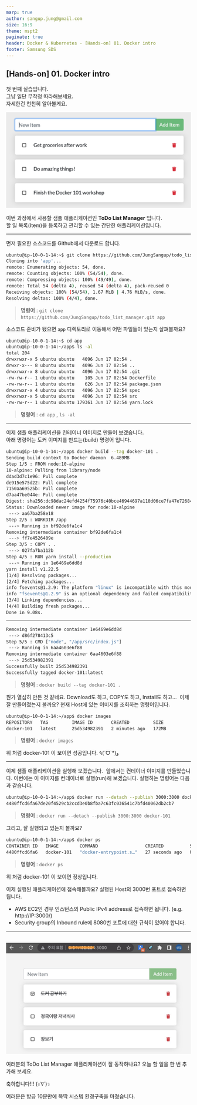 ```yaml
---
marp: true
author: sangup.jung@gmail.com
size: 16:9
theme: mspt2
paginate: true
header: Docker & Kubernetes - [Hands-on] 01. Docker intro
footer: Samsung SDS
---
```


## [Hands-on] 01. Docker intro

첫 번째 실습입니다.  
그냥 일단 무작정 따라해보세요.  
자세한건 천천히 알아볼게요.  

![h:300](./img/todo-list-sample1.png)

이번 과정에서 사용할 샘플 애플리케이션인 **ToDo List Manager** 입니다.  
할 일 목록(Item)을 등록하고 관리할 수 있는 간단한 애플리케이션입니다.

---

먼저 필요한 소스코드를 Github에서 다운로드 합니다.  
```bash
ubuntu@ip-10-0-1-14:~$ git clone https://github.com/JungSangup/todo_list_manager.git app
Cloning into 'app'...
remote: Enumerating objects: 54, done.
remote: Counting objects: 100% (54/54), done.
remote: Compressing objects: 100% (49/49), done.
remote: Total 54 (delta 4), reused 54 (delta 4), pack-reused 0
Receiving objects: 100% (54/54), 1.67 MiB | 4.76 MiB/s, done.
Resolving deltas: 100% (4/4), done.
```
> **명령어** : `git clone https://github.com/JungSangup/todo_list_manager.git app`

소스코드 준비가 됐으면 `app` 디렉토리로 이동해서 어떤 파일들이 있는지 살펴볼까요?
```bash
ubuntu@ip-10-0-1-14:~$ cd app
ubuntu@ip-10-0-1-14:~/app$ ls -al
total 204
drwxrwxr-x 5 ubuntu ubuntu   4096 Jun 17 02:54 .
drwxr-x--- 8 ubuntu ubuntu   4096 Jun 17 02:54 ..
drwxrwxr-x 8 ubuntu ubuntu   4096 Jun 17 02:54 .git
-rw-rw-r-- 1 ubuntu ubuntu    105 Jun 17 02:54 Dockerfile
-rw-rw-r-- 1 ubuntu ubuntu    626 Jun 17 02:54 package.json
drwxrwxr-x 4 ubuntu ubuntu   4096 Jun 17 02:54 spec
drwxrwxr-x 5 ubuntu ubuntu   4096 Jun 17 02:54 src
-rw-rw-r-- 1 ubuntu ubuntu 179361 Jun 17 02:54 yarn.lock
```
> **명령어** : `cd app` , `ls -al`

---

이제 샘플 애플리케이션을 컨테이너 이미지로 만들어 보겠습니다.  
아래 명령어는 도커 이미지를 만드는(build) 명령어 입니다.
```bash
ubuntu@ip-10-0-1-14:~/app$ docker build --tag docker-101 .
Sending build context to Docker daemon  6.489MB
Step 1/5 : FROM node:10-alpine
10-alpine: Pulling from library/node
ddad3d7c1e96: Pull complete
de915e575d22: Pull complete
7150aa69525b: Pull complete
d7aa47be044e: Pull complete
Digest: sha256:dc98dac24efd4254f75976c40bce46944697a110d06ce7fa47e7268470cf2e28
Status: Downloaded newer image for node:10-alpine
 ---> aa67ba258e18
Step 2/5 : WORKDIR /app
 ---> Running in bf92de6fa1c4
Removing intermediate container bf92de6fa1c4
 ---> ff7e4526409e
Step 3/5 : COPY . .
 ---> 027fa7ba112b
Step 4/5 : RUN yarn install --production
 ---> Running in 1e6469e6dd8d
yarn install v1.22.5
[1/4] Resolving packages...
[2/4] Fetching packages...
info fsevents@1.2.9: The platform "linux" is incompatible with this module.
info "fsevents@1.2.9" is an optional dependency and failed compatibility check. Excluding it from installation.
[3/4] Linking dependencies...
[4/4] Building fresh packages...
Done in 9.08s.
````
---

```bash
Removing intermediate container 1e6469e6dd8d
 ---> d86f278413c5
Step 5/5 : CMD ["node", "/app/src/index.js"]
 ---> Running in 6aa4603e6f88
Removing intermediate container 6aa4603e6f88
 ---> 25d534982391
Successfully built 25d534982391
Successfully tagged docker-101:latest
```
> **명령어** : `docker build --tag docker-101 .`

뭔가 열심히 만든 것 같네요.
Download도 하고, COPY도 하고, Install도 하고...
​
이제 잘 만들어졌는지 볼까요?
현재 Host에 있는 이미지를 조회하는 명령어입니다.
```bash
ubuntu@ip-10-0-1-14:~/app$ docker images
REPOSITORY   TAG         IMAGE ID       CREATED         SIZE
docker-101   latest      25d534982391   2 minutes ago   172MB
```
> **명령어** : `docker images`

위 처럼 docker-101 이 보이면 성공입니다. ٩(ˊᗜˋ*)و

---

이제 샘플 애플리케이션을 실행해 보겠습니다.
​
앞에서는 컨테이너 이미지를 만들었습니다.
이번에는 이 이미지를 컨테이너로 실행(run)해 보겠습니다.
실행하는 명령어는 다음과 같습니다.
```bash
ubuntu@ip-10-0-1-14:~/app$ docker run --detach --publish 3000:3000 docker-101
4480ffcd6fa67de20f4529cb2ccd3e0b8fba7c63fc036541c7bfd40062db2cb7
```
> **명령어** : `docker run --detach --publish 3000:3000 docker-101`

그리고, 잘 실행되고 있는지 볼까요?
```bash
ubuntu@ip-10-0-1-14:~/app$ docker ps
CONTAINER ID   IMAGE        COMMAND                  CREATED          STATUS          PORTS                                       NAMES
4480ffcd6fa6   docker-101   "docker-entrypoint.s…"   27 seconds ago   Up 26 seconds   0.0.0.0:3000->3000/tcp, :::3000->3000/tcp   youthful_noether
```
> **명령어** : `docker ps`

위 처럼 docker-101 이 보이면 정상입니다.

이제 실행된 애플리케이션에 접속해볼까요? 실행된 Host의 3000번 포트로 접속하면 됩니다.
- AWS EC2인 경우 인스턴스의 Public IPv4 address로 접속하면 됩니다. (e.g. http://IP:3000/)
- Security group의 Inbound rule에 8080번 포트에 대한 규칙이 있어야 합니다.

---
​
![h:350](./img/todo-list-sample3.png)

여러분의 ToDo List Manager 애플리케이션이 잘 동작하나요?
오늘 할 일을 한 번 추가해 보세요.

축하합니다!!! (ง˙∇˙)ว

여러분은 방금 10분만에 뚝딱 시스템 환경구축을 마쳤습니다.
